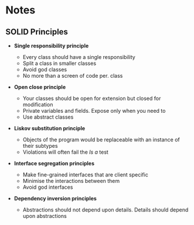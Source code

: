 # Notes

## SOLID Principles

* **Single responsibility principle**
    * Every class should have a single responsibility
    * Split a class in smaller classes
    * Avoid god classes
    * No more than a screen of code per. class

* **Open close principle**
    * Your classes should be open for extension but closed for modification
    * Private variables and fields. Expose only when you need to
    * Use abstract classes

* **Liskov substitution principle**
    * Objects of the program would be replaceable with an instance of their subtypes
    * Violations will often fail the *Is a* test

* **Interface segregation principles**
    * Make fine-grained interfaces that are client specific
    * Minimise the interactions between them
    * Avoid god interfaces

* **Dependency inversion principles**
    * Abstractions should not depend upon details. Details should depend upon abstractions